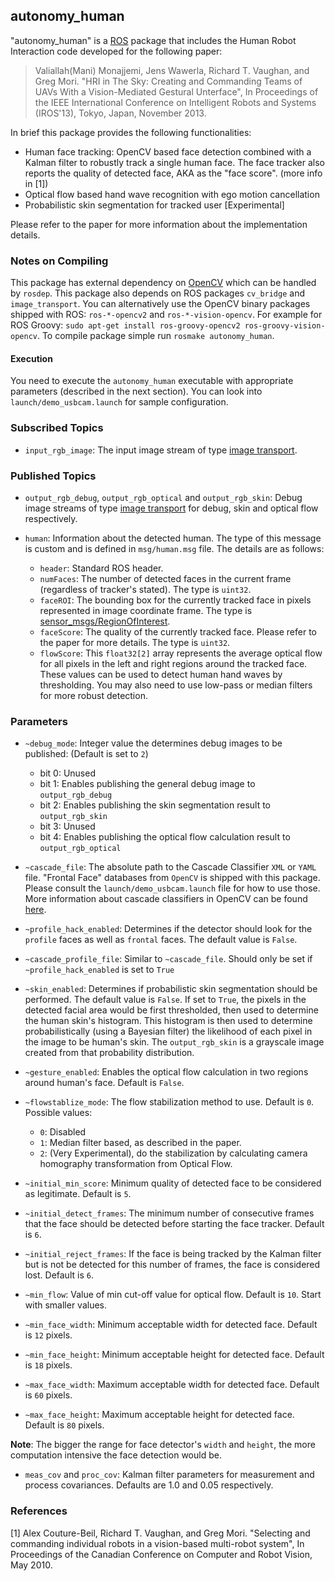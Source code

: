 ## autonomy_human

"autonomy_human" is a [ROS](http://ros.org) package that includes the Human Robot Interaction code developed for the following paper:

> Valiallah(Mani) Monajjemi, Jens Wawerla, Richard T. Vaughan, and Greg Mori. "HRI in The Sky: Creating and 
> Commanding Teams of UAVs With a Vision-Mediated Gestural Unterface", In Proceedings of the IEEE
> International Conference on Intelligent Robots and Systems (IROS'13), Tokyo, Japan, November 2013.

In brief this package provides the following functionalities:

- Human face tracking: OpenCV based face detection combined with a Kalman filter to robustly track a single human face. The face tracker also reports the quality of detected face, AKA as the "face score". (more info in [1])
- Optical flow based hand wave recognition with ego motion cancellation
- Probabilistic skin segmentation for tracked user [Experimental]

Please refer to the paper for more information about the implementation details.

### Notes on Compiling

This package has external dependency on [OpenCV](http://*) which can be handled by `rosdep`. This package also depends on ROS packages `cv_bridge` and `image_transport`. You can alternatively use the OpenCV binary packages shipped with ROS: `ros-*-opencv2` and `ros-*-vision-opencv`. For example for ROS Groovy: `sudo apt-get install ros-groovy-opencv2 ros-groovy-vision-opencv`. To compile package simple run `rosmake autonomy_human`. 

#### Execution

You need to execute the `autonomy_human` executable with appropriate parameters (described in the next section). You can look into `launch/demo_usbcam.launch` for sample configuration. 

### Subscribed Topics

- `input_rgb_image`: The input image stream of type [image transport](http://www.ros.org/wiki/image_transport).

### Published Topics

- `output_rgb_debug`, `output_rgb_optical` and `output_rgb_skin`: Debug image streams of type [image transport](http://www.ros.org/wiki/image_transport) for debug, skin and optical flow respectively.

- `human`: Information about the detected human. The type of this message is custom and is defined in `msg/human.msg` file. The details are as follows:

	- `header`: Standard ROS header.
	- `numFaces`: The number of detected faces in the current frame (regardless of tracker's stated). The type is `uint32`.
	- `faceROI`: The bounding box for the currently tracked face in pixels represented in image coordinate frame. The type is [sensor_msgs/RegionOfInterest](http://http://docs.ros.org/api/sensor_msgs/html/msg/RegionOfInterest.html). 
	- `faceScore`: The quality of the currently tracked face. Please refer to the paper for more details. The type is `uint32`.
	- `flowScore`: This `float32[2]` array represents the average optical flow for all pixels in the  left and right regions around the tracked face. These values can be used to detect human hand waves by thresholding. You may also need to use low-pass or median filters for more robust detection.

### Parameters

- `~debug_mode`: Integer value the determines debug images to be published: (Default is set to `2`)
	- bit 0: Unused
	- bit 1: Enables publishing the general debug image to `output_rgb_debug`
	- bit 2: Enables publishing the skin segmentation result to `output_rgb_skin`
	- bit 3: Unused
	- bit 4: Enables publishing the optical flow calculation result to `output_rgb_optical`

- `~cascade_file`: The absolute path to the Cascade Classifier `XML` or `YAML` file. "Frontal Face" databases from `OpenCV` is shipped with this package. Please consult the `launch/demo_usbcam.launch` file for how to use those. More information about cascade classifiers in OpenCV can be found [here](http://http://docs.opencv.org/modules/objdetect/doc/cascade_classification.html).

- `~profile_hack_enabled`: Determines if the detector should look for the `profile` faces as well as `frontal` faces. The default value is `False`.

- `~cascade_profile_file`: Similar to `~cascade_file`. Should only be set if `~profile_hack_enabled` is set to `True`

- `~skin_enabled`: Determines if probabilistic skin segmentation should be performed. The default value is `False`. If set to `True`, the pixels in the detected facial area would be first thresholded, then used to determine the human skin's histogram. This histogram is then used to determine probabilistically (using a Bayesian filter) the likelihood of each pixel in the image to be human's skin. The `output_rgb_skin` is a grayscale image created from that probability distribution.

- `~gesture_enabled`: Enables the optical flow calculation in two regions around human's face. Default is `False`.

- `~flowstablize_mode`: The flow stabilization method to use. Default is `0`. Possible values: 
	- `0`: Disabled
	- `1`: Median filter based, as described in the paper.
	- `2`: (Very Experimental), do the stabilization by calculating camera homography transformation from Optical Flow.

- `~initial_min_score`: Minimum quality of detected face to be considered as legitimate. Default is `5`.
- `~initial_detect_frames`: The minimum number of consecutive frames that the face should be detected before starting the face tracker. Default is `6`. 
- `~initial_reject_frames`: If the face is being tracked by the Kalman filter but is not be detected for this number of frames, the face is considered lost. Default is `6`.
- `~min_flow`: Value of min cut-off value for optical flow. Default is `10`. Start with smaller values.
- `~min_face_width`: Minimum acceptable width for detected face. Default is `12` pixels.
- `~min_face_height`: Minimum acceptable height for detected face. Default is `18` pixels.
- `~max_face_width`: Maximum acceptable width for detected face. Default is `60` pixels.
- `~max_face_height`: Maximum acceptable height for detected face. Default is `80` pixels.

**Note**: The bigger the range for face detector's `width` and `height`, the more computation intensive the face detection would be.

- `meas_cov` and `proc_cov`: Kalman filter parameters for measurement and process covariances. Defaults are 1.0 and 0.05 respectively.

### References 

[1] Alex Couture-Beil, Richard T. Vaughan, and Greg Mori. "Selecting and commanding individual robots in a vision-based multi-robot system", In Proceedings of the Canadian Conference on Computer and Robot Vision, May 2010.
